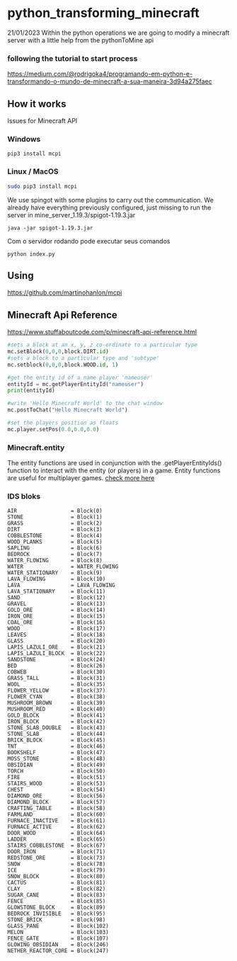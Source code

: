 # python_transforming_minecraft
21/01/2023
Within the python operations we are going to modify a minecraft server with a little help from the pythonToMine api




### following the tutorial to start process
https://medium.com/@rodrigoka4/programando-em-python-e-transformando-o-mundo-de-minecraft-a-sua-maneira-3d94a275faec


## How it works

Issues for Minecraft API
### Windows

```
pip3 install mcpi
```

### Linux / MacOS

```bash
sudo pip3 install mcpi
```


We use spingot with some plugins to carry out the communication. 
We already have everything previously configured, just missing 
to run the server in mine_server_1.19.3/spigot-1.19.3.jar

``java -jar spigot-1.19.3.jar``

Com o servidor rodando pode executar seus comandos

``python index.py ``


## Using
https://github.com/martinohanlon/mcpi

## Minecraft Api Reference
https://www.stuffaboutcode.com/p/minecraft-api-reference.html


```python
#sets a block at an x, y, z co-ordinate to a particular type
mc.setBlock(0,0,0,block.DIRT.id)
#sets a block to a particular type and 'subtype'
mc.setblock(0,0,0,block.WOOD.id, 1)

#get the entity id of a name player 'nameuser'
entityId = mc.getPlayerEntityId("nameuser")
print(entityId)

#write 'Hello Minecraft World' to the chat window
mc.postToChat("Hello Minecraft World")

#set the players position as floats
mc.player.setPos(0.0,0.0,0.0)
```


### Minecraft.entity
The entity functions are used in conjunction with the .getPlayerEntityIds() 
function to interact with the entity (or players) in a game. 
Entity functions are useful for multiplayer games. 
[check more here](https://www.stuffaboutcode.com/p/minecraft-api-reference.html)

### IDS bloks
```
AIR                 = Block(0)
STONE               = Block(1)
GRASS               = Block(2)
DIRT                = Block(3)
COBBLESTONE         = Block(4)
WOOD_PLANKS         = Block(5)
SAPLING             = Block(6)
BEDROCK             = Block(7)
WATER_FLOWING       = Block(8)
WATER               = WATER_FLOWING
WATER_STATIONARY    = Block(9)
LAVA_FLOWING        = Block(10)
LAVA                = LAVA_FLOWING
LAVA_STATIONARY     = Block(11)
SAND                = Block(12)
GRAVEL              = Block(13)
GOLD_ORE            = Block(14)
IRON_ORE            = Block(15)
COAL_ORE            = Block(16)
WOOD                = Block(17)
LEAVES              = Block(18)
GLASS               = Block(20)
LAPIS_LAZULI_ORE    = Block(21)
LAPIS_LAZULI_BLOCK  = Block(22)
SANDSTONE           = Block(24)
BED                 = Block(26)
COBWEB              = Block(30)
GRASS_TALL          = Block(31)
WOOL                = Block(35)
FLOWER_YELLOW       = Block(37)
FLOWER_CYAN         = Block(38)
MUSHROOM_BROWN      = Block(39)
MUSHROOM_RED        = Block(40)
GOLD_BLOCK          = Block(41)
IRON_BLOCK          = Block(42)
STONE_SLAB_DOUBLE   = Block(43)
STONE_SLAB          = Block(44)
BRICK_BLOCK         = Block(45)
TNT                 = Block(46)
BOOKSHELF           = Block(47)
MOSS_STONE          = Block(48)
OBSIDIAN            = Block(49)
TORCH               = Block(50)
FIRE                = Block(51)
STAIRS_WOOD         = Block(53)
CHEST               = Block(54)
DIAMOND_ORE         = Block(56)
DIAMOND_BLOCK       = Block(57)
CRAFTING_TABLE      = Block(58)
FARMLAND            = Block(60)
FURNACE_INACTIVE    = Block(61)
FURNACE_ACTIVE      = Block(62)
DOOR_WOOD           = Block(64)
LADDER              = Block(65)
STAIRS_COBBLESTONE  = Block(67)
DOOR_IRON           = Block(71)
REDSTONE_ORE        = Block(73)
SNOW                = Block(78)
ICE                 = Block(79)
SNOW_BLOCK          = Block(80)
CACTUS              = Block(81)
CLAY                = Block(82)
SUGAR_CANE          = Block(83)
FENCE               = Block(85)
GLOWSTONE_BLOCK     = Block(89)
BEDROCK_INVISIBLE   = Block(95)
STONE_BRICK         = Block(98)
GLASS_PANE          = Block(102)
MELON               = Block(103)
FENCE_GATE          = Block(107)
GLOWING_OBSIDIAN    = Block(246)
NETHER_REACTOR_CORE = Block(247)
```
